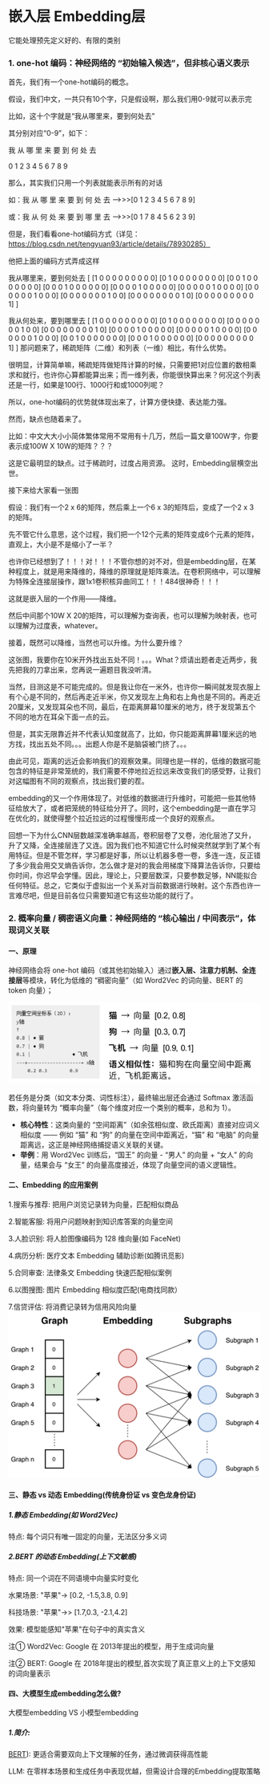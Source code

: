 # 嵌入层 Embedding层
它能处理预先定义好的、有限的类别
### 1. one-hot 编码：神经网络的 “初始输入候选”，但非核心语义表示
首先，我们有一个one-hot编码的概念。

假设，我们中文，一共只有10个字，只是假设啊，那么我们用0-9就可以表示完

比如，这十个字就是“我从哪里来，要到何处去”

其分别对应“0-9”，如下：

我 从 哪 里 来 要 到 何 处 去

0 1 2 3 4 5 6 7 8 9

那么，其实我们只用一个列表就能表示所有的对话

如：我 从 哪 里 来 要 到 何 处 去 ——>>>[0 1 2 3 4 5 6 7 8 9]

或：我 从 何 处 来 要 到 哪 里 去 ——>>>[0 1 7 8 4 5 6 2 3 9]

但是，我们看看one-hot编码方式（详见：https://blog.csdn.net/tengyuan93/article/details/78930285）

他把上面的编码方式弄成这样

我从哪里来，要到何处去
[
[1 0 0 0 0 0 0 0 0 0]
[0 1 0 0 0 0 0 0 0 0]
[0 0 1 0 0 0 0 0 0 0]
[0 0 0 1 0 0 0 0 0 0]
[0 0 0 0 1 0 0 0 0 0]
[0 0 0 0 0 1 0 0 0 0]
[0 0 0 0 0 0 1 0 0 0]
[0 0 0 0 0 0 0 1 0 0]
[0 0 0 0 0 0 0 0 1 0]
[0 0 0 0 0 0 0 0 0 1]
]

我从何处来，要到哪里去
[
[1 0 0 0 0 0 0 0 0 0]
[0 1 0 0 0 0 0 0 0 0]
[0 0 0 0 0 0 0 1 0 0]
[0 0 0 0 0 0 0 0 1 0]
[0 0 0 0 1 0 0 0 0 0]
[0 0 0 0 0 1 0 0 0 0]
[0 0 0 0 0 0 1 0 0 0]
[0 0 1 0 0 0 0 0 0 0]
[0 0 0 1 0 0 0 0 0 0]
[0 0 0 0 0 0 0 0 0 1]
]
那问题来了，稀疏矩阵（二维）和列表（一维）相比，有什么优势。

很明显，计算简单嘛，稀疏矩阵做矩阵计算的时候，只需要把1对应位置的数相乘求和就行，也许你心算都能算出来；而一维列表，你能很快算出来？何况这个列表还是一行，如果是100行、1000行和或1000列呢？

所以，one-hot编码的优势就体现出来了，计算方便快捷、表达能力强。

然而，缺点也随着来了。

比如：中文大大小小简体繁体常用不常用有十几万，然后一篇文章100W字，你要表示成100W X 10W的矩阵？？？

这是它最明显的缺点。过于稀疏时，过度占用资源。
这时，Embedding层横空出世。

接下来给大家看一张图

假设：我们有一个2 x 6的矩阵，然后乘上一个6 x 3的矩阵后，变成了一个2 x 3的矩阵。

先不管它什么意思，这个过程，我们把一个12个元素的矩阵变成6个元素的矩阵，直观上，大小是不是缩小了一半？

也许你已经想到了！！！对！！！不管你想的对不对，但是embedding层，在某种程度上，就是用来降维的，降维的原理就是矩阵乘法。在卷积网络中，可以理解为特殊全连接层操作，跟1x1卷积核异曲同工！！！484很神奇！！！

这就是嵌入层的一个作用——降维。

然后中间那个10W X 20的矩阵，可以理解为查询表，也可以理解为映射表，也可以理解为过度表，whatever。

接着，既然可以降维，当然也可以升维。为什么要升维？

这张图，我要你在10米开外找出五处不同！。。。What？烦请出题者走近两步，我先把我的刀拿出来，您再说一遍题目我没听清。

当然，目测这是不可能完成的。但是我让你在一米外，也许你一瞬间就发现衣服上有个心是不同的，然后再走近半米，你又发现左上角和右上角也是不同的。再走近20厘米，又发现耳朵也不同，最后，在距离屏幕10厘米的地方，终于发现第五个不同的地方在耳朵下面一点的云。

但是，其实无限靠近并不代表认知度就高了，比如，你只能距离屏幕1厘米远的地方找，找出五处不同。。。出题人你是不是脑袋被门挤了。。。

由此可见，距离的远近会影响我们的观察效果。同理也是一样的，低维的数据可能包含的特征是非常笼统的，我们需要不停地拉近拉远来改变我们的感受野，让我们对这幅图有不同的观察点，找出我们要的茬。

embedding的又一个作用体现了。对低维的数据进行升维时，可能把一些其他特征给放大了，或者把笼统的特征给分开了。同时，这个embedding是一直在学习在优化的，就使得整个拉近拉远的过程慢慢形成一个良好的观察点。

回想一下为什么CNN层数越深准确率越高，卷积层卷了又卷，池化层池了又升，升了又降，全连接层连了又连。因为我们也不知道它什么时候突然就学到了某个有用特征。但是不管怎样，学习都是好事，所以让机器多卷一卷，多连一连，反正错了多少我会用交叉熵告诉你，怎么做才是对的我会用梯度下降算法告诉你，只要给你时间，你迟早会学懂。因此，理论上，只要层数深，只要参数足够，NN能拟合任何特征。总之，它类似于虚拟出一个关系对当前数据进行映射。这个东西也许一言难尽吧，但是目前各位只需要知道它有这些功能的就行了。

### 2. 概率向量 / 稠密语义向量：神经网络的 “核心输出 / 中间表示”，体现词义关联

#### 一、原理
神经网络会将 one-hot 编码（或其他初始输入）通过**嵌入层、注意力机制、全连接层**等模块，转化为低维的 “稠密向量”（如 Word2Vec 的词向量、BERT 的 token 向量）；

![image.png](https://raw.githubusercontent.com/lishiyu2006/picgo/main/cdning/202510151558788.png)

若任务是分类（如文本分类、词性标注），最终输出层还会通过 Softmax 激活函数，将向量转为 “概率向量”（每个维度对应一个类别的概率，总和为 1）。

- **核心特性**：这类向量的 “空间距离”（如余弦相似度、欧氏距离）直接对应词义相似度 —— 例如 “猫” 和 “狗” 的向量在空间中距离近，“猫” 和 “电脑” 的向量距离远，这正是神经网络捕捉语义关联的关键。
- **举例**：用 Word2Vec 训练后，“国王” 的向量 - “男人” 的向量 + “女人” 的向量，结果会与 “女王” 的向量高度接近，体现了向量空间的语义逻辑性。
#### 二、Embedding 的应用案例
1.搜索与推荐: 把用户浏览记录转为向量，匹配相似商品

2.智能客服: 将用户问题映射到知识库答案的向量空间

3.人脸识别: 将人脸图像编码为 128 维向量(如 FaceNet)

4.病历分析: 医疗文本 Embedding 辅助诊断(如腾讯觅影)

5.合同审查: 法律条文 Embedding 快速匹配相似案例

6.以图搜图: 图片 Embedding 相似度匹配(电商找同款）

7.信贷评估: 将消费记录转为信用风险向量
![image.png](https://raw.githubusercontent.com/lishiyu2006/picgo/main/cdning/202510151605625.png)
#### 三、静态 vs 动态 Embedding(传统身份证 vs 变色龙身份证)
##### 1.静态 Embedding(如 Word2Vec)

特点: 每个词只有唯一固定的向量，无法区分多义词

##### 2.BERT 的动态 Embedding(上下文敏感)

特点: 同一个词在不同语境中向量实时变化

 水果场景: "苹果"→ [0.2, -1.5,3.8, 0.9]

科技场景: "苹果"→> [1.7,0.3, -2.1,4.2]

效果: 模型能感知"苹果"在句子中的真实含义

注① Word2Vec: Google 在 2013年提出的模型，用于生成词向量

注② BERT: Google 在 2018年提出的模型,首次实现了真正意义上的上下文感知的词向量表示
#### 四、大模型生成embedding怎么做?

大模型embedding VS 小模型embedding

##### 1.简介:

[BERT](https://lishiyu2006.github.io/Blog/LLM/4.%E9%A2%84%E8%AE%AD%E7%BB%83%E6%A8%A1%E5%9E%8B/%E9%A2%84%E8%AE%AD%E7%BB%83%E8%AF%AD%E8%A8%80%E6%A8%A1%E5%9E%8B%201/BERT.html)): 更适合需要双向上下文理解的任务，通过微调获得高性能

LLM: 在零样本场景和生成任务中表现优越，但需设计合理的Embedding提取策略
